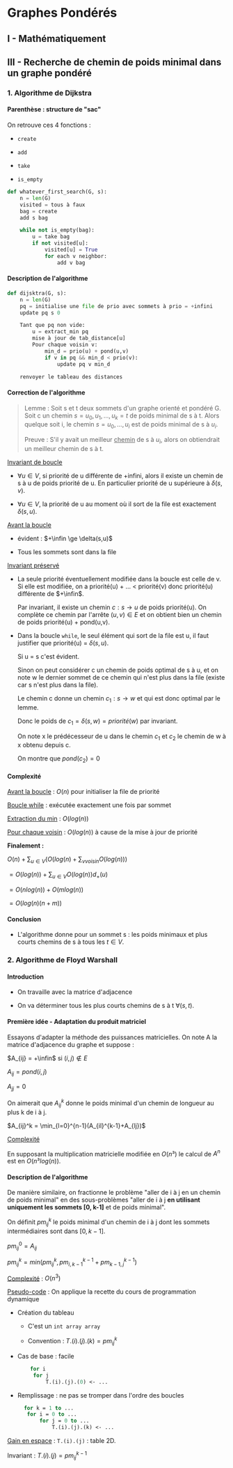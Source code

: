 # Graphes Pondérés

## I - Mathématiquement

## III - Recherche de chemin de poids minimal dans un graphe pondéré

### 1. Algorithme de Dijkstra

#### Parenthèse : structure de "sac"

On retrouve ces 4 fonctions :

* `create`

* `add`

* `take`

* `is_empty`

```python
def whatever_first_search(G, s):
    n = len(G)
    visited = tous à faux
    bag = create
    add s bag

    while not is_empty(bag):
        u = take bag
        if not visited[u]:
            visited[u] = True
            for each v neighbor:
                add v bag
```

#### Description de l'algorithme

```python
def dijsktra(G, s):
    n = len(G)
    pq = initialise une file de prio avec sommets à prio = +infini
    update pq s 0

    Tant que pq non vide:
        u = extract_min pq
        mise à jour de tab_distance[u]
        Pour chaque voisin v:
            min_d = prio(u) + pond(u,v)
            if v in pq && min_d < prio(v):
                update pq v min_d

    renvoyer le tableau des distances
```

#### Correction de l'algorithme

> Lemme : Soit s et t deux sommets d'un graphe orienté et pondéré G. Soit c un chemin $s = u_0, u_1, ..., u_k = t$ de poids minimal de s à t. Alors quelque soit i, le chemin $s = u_0,..., u_i$ est de poids minimal de s à $u_i$.
> 
> Preuve : S'il y avait un meilleur <u>chemin</u> de s à $u_i$, alors on obtiendrait un meilleur chemin de s à t.

<u>Invariant de boucle</u>

* $\forall u\in V$, si priorité de u différente de +infini, alors il existe un chemin de s à u de poids priorité de u. En particulier priorité de u supérieure à $\delta(s,v)$.

* $\forall u \in V$, la priorité de u au moment où il sort de la file est exactement $\delta (s,u)$.

<u>Avant la boucle</u>

* évident : $+\infin \ge \delta(s,u)$

* Tous les sommets sont dans la file

<u>Invariant préservé</u>

* La seule priorité éventuellement modifiée dans la boucle est celle de v. Si elle est modifiée, on a priorité(u) + ... < priorité(v) donc priorité(u) différente de $+\infin$.
  
  Par invariant, il existe un chemin $c:s \rightarrow u$ de poids priorité(u). On complète ce chemin par l'arrête $(u,v)\in E$ et on obtient bien un chemin de poids priorité(u) + pond(u,v).

* Dans la boucle `while`, le seul élément qui sort de la file est u, il faut justifier que priorité(u) = $\delta(s,u)$.
  
  Si u = s c'est évident.
  
  Sinon on peut considérer c un chemin de poids optimal de s à u, et on note w le dernier sommet de ce chemin qui n'est plus dans la file (existe car s n'est plus dans la file).
  
  Le chemin c donne un chemin $c_1:s\rightarrow w$ et qui est donc optimal par le lemme.
  
  Donc le poids de $c_1 = \delta(s,w) = priorité(w)$ par invariant.
  
  On note x le prédécesseur de u dans le chemin $c_1$ et $c_2$ le chemin de w à x obtenu depuis c.
  
  On montre que $pond(c_2) =0$  

#### Complexité

<u>Avant la boucle</u> : $O(n)$ pour initialiser la file de priorité

<u>Boucle while</u> : exécutée exactement une fois par sommet

<u>Extraction du min</u> : $O(log(n))$

<u>Pour chaque voisin</u> : $O(log(n))$ à cause de la mise à jour de priorité

**Finalement :**

$O(n) + \sum_{u\in V}{(O(log(n)+\sum_{v voisin}{O(log(n))})}$

$= O(log(n)) + \sum_{u \in V}{O(log(n))d_+(u)}$

$= O(nlog(n)) + O(mlog(n))$

$= O(log (n)(n+m))$

#### Conclusion

* L'algorithme donne pour un sommet s : les poids minimaux et plus courts chemins de s à tous les $t\in V$.

### 2. Algorithme de Floyd Warshall

#### Introduction

* On travaille avec la matrice d'adjacence

* On va déterminer tous les plus courts chemins de s à t $\forall (s,t)$.

#### Première idée - Adaptation du produit matriciel

Essayons d'adapter la méthode des puissances matricielles. On note A la matrice d'adjacence du graphe et suppose :

$A_{ij} = +\infin$ si $(i,j)\notin E$

$A_{ij} = pond(i,j)$

$A_{jj} = 0$

On aimerait que $A_{ij}^k$ donne le poids minimal d'un chemin de longueur au plus k de i à j. 

$A_{ij}^k = \min_{l=0}^{n-1}(A_{il}^{k-1}+A_{lj})$ 

<u>Complexité</u>

En supposant la multiplication matricielle modifiée en $O(n³)$ le calcul de $A^n$ est en $O(n³log(n))$.

#### Description de l'algorithme

De manière similaire, on fractionne le problème "aller de i à j en un chemin de poids minimal" en des sous-problèmes "aller de i à j **en utilisant uniquement les sommets [0, k-1]** et de poids minimal".

On définit $pm_{ij}^k$ le poids minimal d'un chemin de i à j dont les sommets intermédiaires sont dans $[0,k-1]$.

$pm_{ij}^0 = A_{ij}$

$pm_{ij}^k = min(pm_{ij}^k, pm_{i,k-1}^{k-1}+pm_{k-1,j}^{k-1})$

<u>Complexité</u> : $O(n^3)$

<u>Pseudo-code</u> : On applique la recette du cours de programmation dynamique

* Création du tableau
  
  * C'est un `int array array`
  
  * Convention : $T.(i).(j).(k) = pm_{ij}^k$

* Cas de base : facile
  
  ```ocaml
      for i
       for j
           T.(i).(j).(0) <- ...
  ```

* Remplissage : ne pas se tromper dans l'ordre des boucles
  
  ```ocaml
    for k = 1 to ...
     for i = 0 to ...
         for j = 0 to ...
             T.(i).(j).(k) <- ...
  ```

<u>Gain en espace</u> : `T.(i).(j)` : table 2D.

Invariant : $T.(i).(j) = pm_{ij}^{k-1}$


